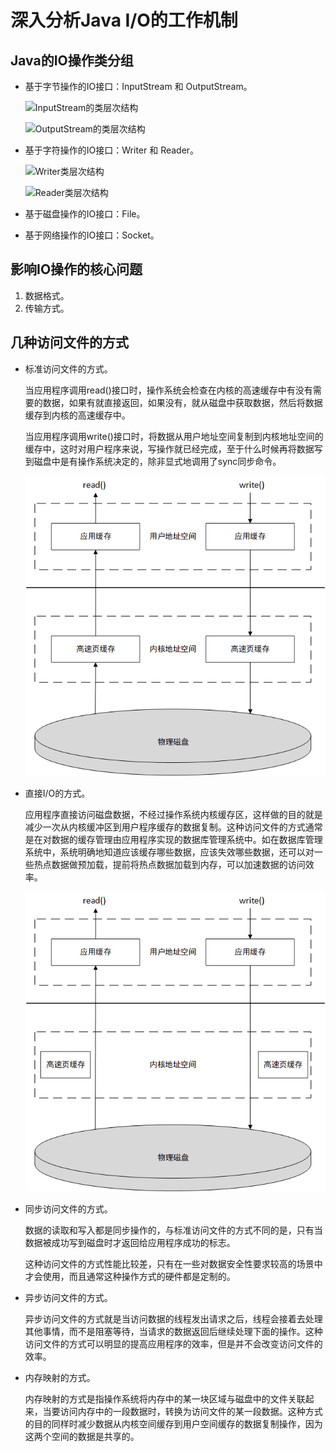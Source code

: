 # 深入分析Java I/O的工作机制

## Java的IO操作类分组

- 基于字节操作的IO接口：InputStream 和 OutputStream。

  ![InputStream的类层次结构](C:/Users/ZGY/AppData/Roaming/Typora/typora-user-images/1563601055028.png)

  

  ![OutputStream的类层次结构](C:/Users/ZGY/AppData/Roaming/Typora/typora-user-images/1563601826581.png)

  

- 基于字符操作的IO接口：Writer 和 Reader。

  ![Writer类层次结构](C:/Users/ZGY/AppData/Roaming/Typora/typora-user-images/1563602353863.png)

  

  ![Reader类层次结构](C:/Users/ZGY/AppData/Roaming/Typora/typora-user-images/1563602661283.png)

- 基于磁盘操作的IO接口：File。

- 基于网络操作的IO接口：Socket。

## 影响IO操作的核心问题

1. 数据格式。
2. 传输方式。

## 几种访问文件的方式

- 标准访问文件的方式。

  当应用程序调用read()接口时，操作系统会检查在内核的高速缓存中有没有需要的数据，如果有就直接返回，如果没有，就从磁盘中获取数据，然后将数据缓存到内核的高速缓存中。

  当应用程序调用write()接口时，将数据从用户地址空间复制到内核地址空间的缓存中，这时对用户程序来说，写操作就已经完成，至于什么时候再将数据写到磁盘中是有操作系统决定的，除非显式地调用了sync同步命令。

  ![标准访问文件的方式](深入分析JavaIO的工作机制.assets/1564065340691.png)

- 直接I/O的方式。

  应用程序直接访问磁盘数据，不经过操作系统内核缓存区，这样做的目的就是减少一次从内核缓冲区到用户程序缓存的数据复制。这种访问文件的方式通常是在对数据的缓存管理由应用程序实现的数据库管理系统中。如在数据库管理系统中，系统明确地知道应该缓存哪些数据，应该失效哪些数据，还可以对一些热点数据做预加载，提前将热点数据加载到内存，可以加速数据的访问效率。

  ![直接I/O的方式](深入分析JavaIO的工作机制.assets/1564066696932.png)

- 同步访问文件的方式。

  数据的读取和写入都是同步操作的，与标准访问文件的方式不同的是，只有当数据被成功写到磁盘时才返回给应用程序成功的标志。

  这种访问文件的方式性能比较差，只有在一些对数据安全性要求较高的场景中才会使用，而且通常这种操作方式的硬件都是定制的。

- 异步访问文件的方式。

  异步访问文件的方式就是当访问数据的线程发出请求之后，线程会接着去处理其他事情，而不是阻塞等待，当请求的数据返回后继续处理下面的操作。这种访问文件的方式可以明显的提高应用程序的效率，但是并不会改变访问文件的效率。

- 内存映射的方式。

  内存映射的方式是指操作系统将内存中的某一块区域与磁盘中的文件关联起来，当要访问内存中的一段数据时，转换为访问文件的某一段数据。这种方式的目的同样时减少数据从内核空间缓存到用户空间缓存的数据复制操作，因为这两个空间的数据是共享的。